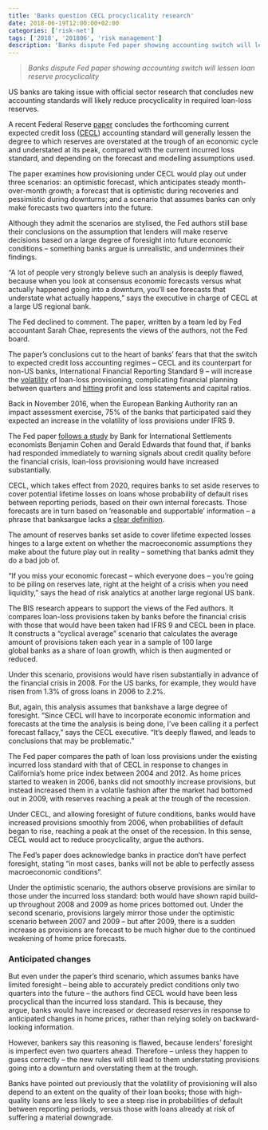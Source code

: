 ```yaml
---
title: 'Banks question CECL procyclicality research'
date: 2018-06-19T12:00:00+02:00
categories: ['risk-net']
tags: ['2018', '201806', 'risk management']
description: 'Banks dispute Fed paper showing accounting switch will lessen loan reserve procyclicality'
---
```


> _Banks dispute Fed paper showing accounting switch will lessen loan reserve procyclicality_

US banks are taking issue with official sector research that concludes new accounting standards will likely reduce procyclicality in required loan-loss reserves.

A recent Federal Reserve [paper](https://www.federalreserve.gov/econres/feds/files/2018020pap.pdf) concludes the forthcoming current expected credit loss ([CECL](https://www.risk.net/topics/current-expected-credit-loss-cecl)) accounting standard will generally lessen the degree to which reserves are overstated at the trough of an economic cycle and understated at its peak, compared with the current incurred loss standard, and depending on the forecast and modelling assumptions used.

The paper examines how provisioning under CECL would play out under three scenarios: an optimistic forecast, which anticipates steady month-over-month growth; a forecast that is optimistic during recoveries and pessimistic during downturns; and a scenario that assumes banks can only make forecasts two quarters into the future.

Although they admit the scenarios are stylised, the Fed authors still base their conclusions on the assumption that lenders will make reserve decisions based on a large degree of foresight into future economic conditions – something banks argue is unrealistic, and undermines their findings.

“A lot of people very strongly believe such an analysis is deeply flawed, because when you look at consensus economic forecasts versus what actually happened going into a downturn, you’ll see forecasts that understate what actually happens,” says the executive in charge of CECL at a large US regional bank.

The Fed declined to comment. The paper, written by a team led by Fed accountant Sarah Chae, represents the views of the authors, not the Fed board.

The paper’s conclusions cut to the heart of banks’ fears that that the switch to expected credit loss accounting regimes – CECL and its counterpart for non-US banks, International Financial Reporting Standard 9 – will increase the [volatility](https://www.risk.net/risk-management/5189526/volatility-of-ifrs-9-loss-estimates-alarms-lenders) of loan-loss provisioning, complicating financial planning between quarters and [hitting](http://www.risk.net/risk-management/5303966/stage-fright-banks-tackle-ifrs-9-loan-loss-volatility) profit and loss statements and capital ratios.

Back in November 2016, when the European Banking Authority ran an impact assessment exercise, 75% of the banks that participated said they expected an increase in the volatility of loss provisions under IFRS 9.

The Fed paper [follows a study](https://papers.ssrn.com/sol3/papers.cfm?abstract_id=2931474) by Bank for International Settlements economists Benjamin Cohen and Gerald Edwards that found that, if banks had responded immediately to warning signals about credit quality before the financial crisis, loan-loss provisioning would have increased substantially.

CECL, which takes effect from 2020, requires banks to set aside reserves to cover potential lifetime losses on loans whose probability of default rises between reporting periods, based on their own internal forecasts. Those forecasts are in turn based on ‘reasonable and supportable’ information – a phrase that banksargue lacks a [clear definition](https://www.risk.net/risk-management/5452491/banks-grapple-with-ifrs-9-and-cecl-loan-loss-forecasting).

The amount of reserves banks set aside to cover lifetime expected losses hinges to a large extent on whether the macroeconomic assumptions they make about the future play out in reality – something that banks admit they do a bad job of.

“If you miss your economic forecast – which everyone does – you’re going to be piling on reserves late, right at the height of a crisis when you need liquidity,” says the head of risk analytics at another large regional US bank.

The BIS research appears to support the views of the Fed authors. It compares loan-loss provisions taken by banks before the financial crisis with those that would have been taken had IFRS 9 and CECL been in place. It constructs a “cyclical average” scenario that calculates the average amount of provisions taken each year in a sample of 100 large global banks as a share of loan growth, which is then augmented or reduced.

Under this scenario, provisions would have risen substantially in advance of the financial crisis in 2008. For the US banks, for example, they would have risen from 1.3% of gross loans in 2006 to 2.2%.

But, again, this analysis assumes that bankshave a large degree of foresight. “Since CECL will have to incorporate economic information and forecasts at the time the analysis is being done, I’ve been calling it a perfect forecast fallacy,” says the CECL executive. “It’s deeply flawed, and leads to conclusions that may be problematic.”

The Fed paper compares the path of loan loss provisions under the existing incurred loss standard with that of CECL in response to changes in California’s home price index between 2004 and 2012. As home prices started to weaken in 2006, banks did not smoothly increase provisions, but instead increased them in a volatile fashion after the market had bottomed out in 2009, with reserves reaching a peak at the trough of the recession.

Under CECL, and allowing foresight of future conditions, banks would have increased provisions smoothly from 2006, when probabilities of default began to rise, reaching a peak at the onset of the recession. In this sense, CECL would act to reduce procyclicality, argue the authors.

The Fed’s paper does acknowledge banks in practice don’t have perfect foresight, stating “in most cases, banks will not be able to perfectly assess macroeconomic conditions”.

Under the optimistic scenario, the authors observe provisions are similar to those under the incurred loss standard: both would have shown rapid build-up throughout 2008 and 2009 as home prices bottomed out. Under the second scenario, provisions largely mirror those under the optimistic scenario between 2007 and 2009 – but after 2009, there is a sudden increase as provisions are forecast to be much higher due to the continued weakening of home price forecasts.

### Anticipated changes

But even under the paper’s third scenario, which assumes banks have limited foresight – being able to accurately predict conditions only two quarters into the future – the authors find CECL would have been less procyclical than the incurred loss standard. This is because, they argue, banks would have increased or decreased reserves in response to anticipated changes in home prices, rather than relying solely on backward-looking information.

However, bankers say this reasoning is flawed, because lenders’ foresight is imperfect even two quarters ahead. Therefore – unless they happen to guess correctly – the new rules will still lead to them understating provisions going into a downturn and overstating them at the trough.

Banks have pointed out previously that the volatility of provisioning will also depend to an extent on the quality of their loan books; those with high-quality loans are less likely to see a steep rise in probabilities of default between reporting periods, versus those with loans already at risk of suffering a material downgrade.

